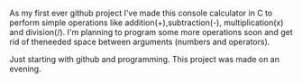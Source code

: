 As my first ever github project I've made this console calculator in C to perform simple operations like addition(+),subtraction(-), multiplication(x) and division(/). I'm planning to program some more operations soon and get rid of theneeded space between arguments (numbers and operators).

Just starting with github and programming.
This project was made on an evening.
